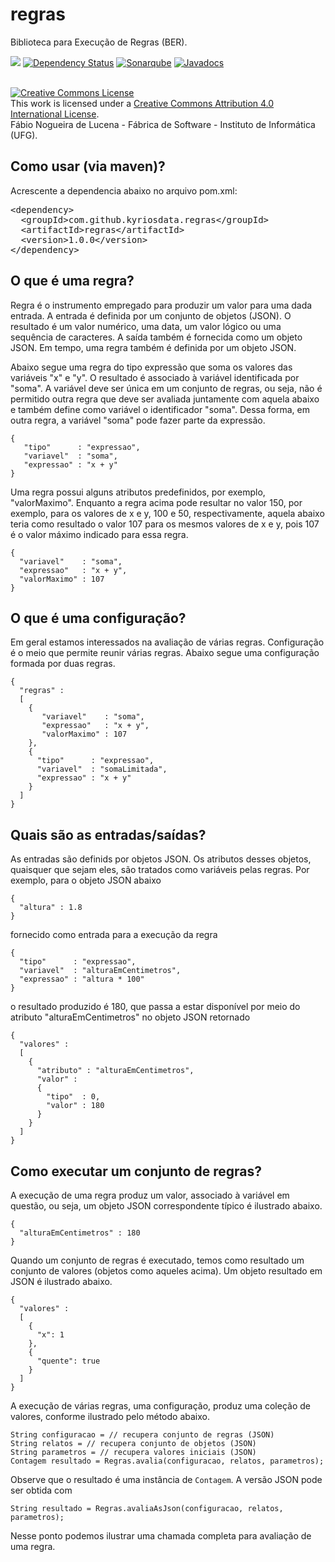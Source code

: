 # regras
Biblioteca para Execução de Regras (BER). 

[<img src="https://api.travis-ci.org/kyriosdata/regras.svg?branch=master">](https://travis-ci.org/kyriosdata/regras)
[![Dependency Status](https://www.versioneye.com/user/projects/5818f81589f0a91d55eb921c/badge.svg?style=flat-square)](https://www.versioneye.com/user/projects/5818f81589f0a91d55eb921c)
[![Sonarqube](https://sonarqube.com/api/badges/gate?key=com.github.kyriosdata.regras:regras)](https://sonarqube.com/dashboard/index?id=com.github.kyriosdata.regras%3Aregras)
[![Javadocs](http://javadoc.io/badge/com.github.kyriosdata.regras/regras.svg)](http://javadoc.io/doc/com.github.kyriosdata.regras/regras)

<br />
<a rel="license" href="http://creativecommons.org/licenses/by/4.0/">
<img alt="Creative Commons License" style="border-width:0"
 src="https://i.creativecommons.org/l/by/4.0/88x31.png" /></a>
 <br />This work is licensed under a <a rel="license" 
 href="http://creativecommons.org/licenses/by/4.0/">Creative Commons 
 Attribution 4.0 International License</a>. 
 <br />Fábio Nogueira de Lucena - Fábrica de Software - 
 Instituto de Informática (UFG).

## Como usar (via maven)?

Acrescente a dependencia abaixo no arquivo pom.xml:

<pre>
&lt;dependency&gt;
  &lt;groupId&gt;com.github.kyriosdata.regras&lt;/groupId&gt;
  &lt;artifactId&gt;regras&lt;/artifactId&gt;
  &lt;version&gt;1.0.0&lt;/version&gt;
&lt;/dependency&gt;
</pre>

## O que é uma regra?
Regra é o instrumento empregado para produzir um valor para uma
dada entrada. A entrada é definida por um conjunto de objetos (JSON). O 
resultado é um valor numérico, uma data, um valor lógico ou uma 
sequência de caracteres. A saída também é fornecida como um objeto
JSON. Em tempo, uma regra também é definida por um objeto 
JSON.

Abaixo segue uma regra do tipo expressão que soma os valores das 
variáveis "x" e "y". O resultado é associado à variável identificada 
por "soma". A variável deve ser única em um conjunto de regras, 
ou seja, não é permitido outra regra que deve ser avaliada juntamente 
com aquela abaixo e também define como variável o identificador 
"soma". Dessa forma, em outra regra, a variável "soma" pode fazer
parte da expressão.

````
{ 
   "tipo"      : "expressao", 
   "variavel"  : "soma", 
   "expressao" : "x + y" 
}
````
   
Uma regra possui alguns atributos predefinidos, 
por exemplo, "valorMaximo". Enquanto a regra acima pode resultar no 
valor 150, por exemplo, para os valores de x e y, 100 e 50, respectivamente,
aquela abaixo teria como resultado o valor 107 para os mesmos valores de
x e y, pois 107 é o valor máximo indicado para essa regra.

````
{ 
  "variavel"    : "soma", 
  "expressao"   : "x + y",
  "valorMaximo" : 107 
}
````
    
## O que é uma configuração?
Em geral estamos interessados na avaliação de várias regras. Configuração
é o meio que permite reunir várias regras. Abaixo segue uma configuração 
formada por duas regras.

````
{ 
  "regras" : 
  [
    { 
       "variavel"    : "soma", 
       "expressao"   : "x + y",
       "valorMaximo" : 107 
    },
    { 
      "tipo"      : "expressao", 
      "variavel"  : "somaLimitada", 
      "expressao" : "x + y" 
    }
  ]
}
````

## Quais são as entradas/saídas?
As entradas são definids por objetos JSON. Os atributos desses
objetos, quaisquer que sejam eles, são tratados como variáveis
pelas regras. Por exemplo, para o objeto JSON abaixo

````
{ 
  "altura" : 1.8 
}
````

fornecido como entrada para a execução da regra 

````
{ 
  "tipo"      : "expressao", 
  "variavel"  : "alturaEmCentimetros", 
  "expressao" : "altura * 100" 
}
````

o resultado produzido é 180, que passa a estar disponível por meio do atributo 
"alturaEmCentimetros" no objeto JSON retornado

````
{ 
  "valores" : 
  [ 
    { 
      "atributo" : "alturaEmCentimetros", 
      "valor" : 
      { 
        "tipo"  : 0, 
        "valor" : 180 
      }
    } 
  ] 
}
````
    
## Como executar um conjunto de regras?

A execução de uma regra produz um valor, associado à variável em 
questão, ou seja, um objeto JSON correspondente típico é 
ilustrado abaixo.

````
{ 
  "alturaEmCentimetros" : 180 
}
````

Quando um conjunto de regras é executado, temos como resultado
um conjunto de valores (objetos como aqueles acima). Um objeto 
resultado em JSON é ilustrado abaixo.

````
{ 
  "valores" : 
  [ 
    { 
      "x": 1 
    }, 
    { 
      "quente": true 
    } 
  ] 
}
````
 
A execução de várias regras, uma configuração, produz uma
coleção de valores, conforme ilustrado pelo método abaixo. 

````
String configuracao = // recupera conjunto de regras (JSON)
String relatos = // recupera conjunto de objetos (JSON)
String parametros = // recupera valores iniciais (JSON)
Contagem resultado = Regras.avalia(configuracao, relatos, parametros);
````

Observe que o resultado é uma instância de `Contagem`. A versão JSON
pode ser obtida com 

````
String resultado = Regras.avaliaAsJson(configuracao, relatos, parametros);
````

Nesse ponto podemos ilustrar uma chamada completa para avaliação de
uma regra. 

